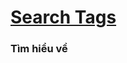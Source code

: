 # [Search Tags](https://dusthuynh.github.io/30days-challenge-with-Nodemy/search-tags/search-tags.html)

### Tìm hiểu về
